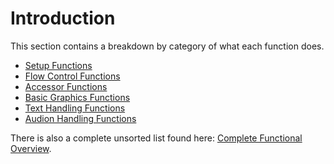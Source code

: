# Introduction #

This section contains a breakdown by category of what each function does.

  * [Setup Functions](FDSetup.md)
  * [Flow Control Functions](FDflowctl.md)
  * [Accessor Functions](FDSacc.md)
  * [Basic Graphics Functions](FDBasicGFX.md)
  * [Text Handling Functions](FDText.md)
  * [Audion Handling Functions](FDTone.md)

There is also a complete unsorted list found here: [Complete Functional Overview](FDcomplete.md).